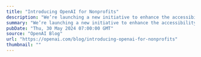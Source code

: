 ```yaml
---
title: "Introducing OpenAI for Nonprofits"
description: "We’re launching a new initiative to enhance the accessibility of our tools for nonprofit organizations, including discounted rates for ChatGPT Team and Enterprise."
summary: "We’re launching a new initiative to enhance the accessibility of our tools for nonprofit organizations, including discounted rates for ChatGPT Team and Enterprise."
pubDate: "Thu, 30 May 2024 07:00:00 GMT"
source: "OpenAI Blog"
url: "https://openai.com/blog/introducing-openai-for-nonprofits"
thumbnail: ""
---
```


